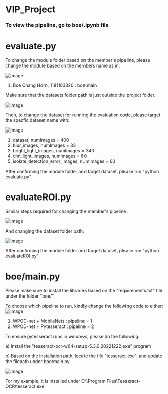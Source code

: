 # VIP_Project

### To view the pipeline, go to boe/.ipynb file

# evaluate.py

To change the module folder based on the member's pipeline, please change the module based on the members name as in:

![image](https://user-images.githubusercontent.com/70759210/216228256-5fe61c66-1cf9-4a4c-acfc-4f347f8a32e5.png)

1. Boe Chang Horn, 1181103320 : boe.main


Make sure that the datasets folder path is just outside the project folder.

![image](https://user-images.githubusercontent.com/70759210/216230017-f6c75a26-4666-463c-ac3b-99ad949cc543.png)

Then, to change the dataset for running the evaluation code, please target the specfic dataset name with:

![image](https://user-images.githubusercontent.com/70759210/216228742-c7b59955-53c2-4dcf-9760-ad667b55571c.png)

1. dataset, numImages = 400
2. blur_images, numImages = 33
3. bright_light_images, numImages = 340
4. dim_light_images, numImages = 60
5. isolate_detection_error_images, numImages = 60

After confirming the module folder and target dataset, please run "python evaluate.py"

# evaluateROI.py

Similar steps required for changing the member's pipeline:

![image](https://user-images.githubusercontent.com/70759210/216230180-78dc02a2-ddf2-4794-9655-f0b805485f73.png)

And changing the dataset folder path:

![image](https://user-images.githubusercontent.com/70759210/216230237-046a6540-f76e-49ef-82f8-71745ffa17c3.png)

After confirming the module folder and target dataset, please run "python evaluateROI.py"

# boe/main.py

Please make sure to install the libraries based on the "requirements.txt" file under the folder "boe/"

To choose which pipeline to run, kindly change the following code to either:
![image](https://user-images.githubusercontent.com/70759210/215977736-d746cfa4-e61d-44d4-b7e1-620927e2b55a.png)

1. WPOD-net + MobileNets : pipeline = 1
2. WPOD-net + Pytesseract : pipeline = 2

To ensure pytesseract runs in _windows_, please do the following:

a) Install the "tesseract-ocr-w64-setup-5.3.0.20221222.exe" program

b) Based on the installation path, locate the file "tesseract.exe", and update the filepath under boe/main.py

![image](https://user-images.githubusercontent.com/70759210/215977399-9e012bfe-efba-4c07-a53a-ec0e1be24236.png)

For my example, it is installed under C:\Program Files\Tesseract-OCR\tesseract.exe



